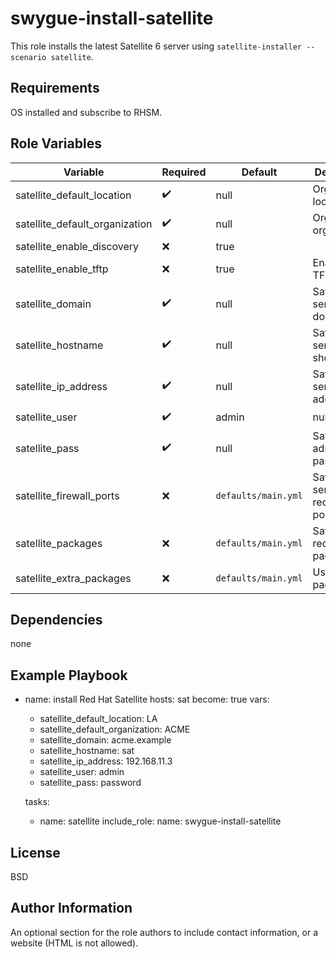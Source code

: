 swygue-install-satellite
=========

This role installs the latest Satellite 6 server using `satellite-installer --scenario satellite`.


Requirements
------------

OS installed and subscribe to RHSM.

Role Variables
--------------

| Variable        | Required | Default  |Description                                                                                                                                                                                                                                     |
| --------------- | -------- | -------- | ----------------------------------------------------------------------------------------------------------------------------------------------------------------------------------------------------------------------------------------------- |
|satellite_default_location|:heavy_check_mark: |null| Organization location|
|satellite_default_organization|:heavy_check_mark: |null| Organizaiton organization|
|satellite_enable_discovery|:x:|true||Enabled Discovery Plugin|
|satellite_enable_tftp|:x:|true|Enabled TFTP|
|satellite_domain|:heavy_check_mark: |null|Satellite server domain|
|satellite_hostname|:heavy_check_mark: |null|Satellite server host short name|
|satellite_ip_address|:heavy_check_mark: |null|Satellite server IP addresses|
|satellite_user|:heavy_check_mark: |admin|null|Satellite admin user|
|satellite_pass|:heavy_check_mark: |null|Satellite admin password|
|satellite_firewall_ports|:x:|```defaults/main.yml```|Satellite server required ports|
|satellite_packages|:x:|```defaults/main.yml```|Satellite required pacakges|
|satellite_extra_packages|:x:|```defaults/main.yml```|Useful packages|

Dependencies
------------
none

Example Playbook
----------------
- name: install Red Hat Satellite
  hosts: sat
  become: true
  vars:
    - satellite_default_location: LA
    - satellite_default_organization: ACME
    - satellite_domain: acme.example
    - satellite_hostname: sat
    - satellite_ip_address: 192.168.11.3
    - satellite_user: admin
    - satellite_pass: password

  tasks:
  - name: satellite
    include_role:
      name: swygue-install-satellite


License
-------

BSD

Author Information
------------------

An optional section for the role authors to include contact information, or a website (HTML is not allowed).
